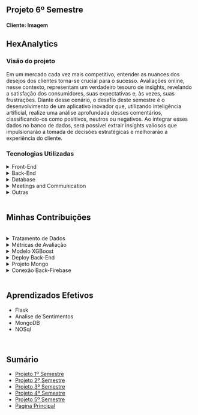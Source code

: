 <h2>Projeto 6º Semestre</h2>
<h4>Cliente: Imagem</h4>

<h2>HexAnalytics</h2>

<h3>Visão do projeto</h3>

<p>Em um mercado cada vez mais competitivo, entender as nuances dos desejos dos clientes torna-se crucial para o sucesso. Avaliações online, nesse contexto, representam um verdadeiro tesouro de insights, revelando a satisfação dos consumidores, suas expectativas e, às vezes, suas frustrações. Diante desse cenário, o desafio deste semestre é o desenvolvimento de um aplicativo inovador que, utilizando inteligência artificial, realize uma análise aprofundada desses comentários, classificando-os como positivos, neutros ou negativos. Ao integrar esses dados no banco de dados, será possível extrair insights valiosos que impulsionarão a tomada de decisões estratégicas e melhorarão a experiência do cliente.</p>


<h3>Tecnologias Utilizadas</h3>

<details>
<summary>Front-End</summary>

* [React](https://pt-br.legacy.reactjs.org/)
* [HTML](https://www.w3schools.com/html/)
* [CSS](https://www.w3schools.com/css/)

</details>

<details>
<summary>Back-End</summary>

- [Python](https://www.python.org/)
- [Flask](https://flask.palletsprojects.com/en/3.0.x/)
- [Jupyter](https://jupyter.org/)
- [XGBoost](https://xgboost.readthedocs.io/en/stable/)
</details>

<details>
<summary>Database</summary>

- [MongoDB](https://www.mongodb.com/atlas)
- [Firebase](https://firebase.google.com/?hl=pt-br)
</details>

<details>
<summary>Meetings and Communication</summary>

- [Discord](https://discord.com/?msclkid=b4f5af84b8f811ecbd81c127a0ae68a7)
- [Whatsapp](https://www.whatsapp.com/)
- [Slack](https://slack.com/intl/pt-br/?msclkid=c00e628eb8f811ecaef374bb86d7f056)
</details>


<details>
    <summary>Outras</summary>
    <br>

- [GitHub](https://github.com/)
- [Git](https://github.com/)
</details>

<br>


<h2>Minhas Contribuições</h2>
<br>

<details>
    <summary>Tratamento de Dados</summary>

</details>

<details>
    <summary>Métricas de Avaliação</summary>

</details>

<details>
    <summary>Modelo XGBoost</summary>

</details>

<details>
    <summary>Deploy Back-End</summary>

</details>

<details>
    <summary>Projeto Mongo</summary>

</details>

<details>
    <summary>Conexão Back-Firebase</summary>

</details>

<br>

<h2>Aprendizados Efetivos</h2>

* Flask
* Analise de Sentimentos
* MongoDB
* NOSql

<br>

<h2>Sumário</h2>

* [Projeto 1º Semestre](https://github.com/AugustoTSantos/PortifolioApis/tree/main/1Semestre)
* [Projeto 2º Semestre](https://github.com/AugustoTSantos/PortifolioApis/tree/main/2Semestre)
* [Projeto 3º Semestre](https://github.com/AugustoTSantos/PortifolioApis/tree/main/3Semestre)
* [Projeto 4º Semestre](https://github.com/AugustoTSantos/PortifolioApis/tree/main/4Semestre)
* [Projeto 5º Semestre](https://github.com/AugustoTSantos/PortifolioApis/tree/main/5Semestre)
* [Pagina Principal](https://github.com/AugustoTSantos/PortifolioApis/blob/main/README.md)
